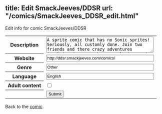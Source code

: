 title: Edit SmackJeeves/DDSR
url: "/comics/SmackJeeves_DDSR_edit.html"
---
Edit info for comic SmackJeeves/DDSR

<form name="comic" action="http://gaepostmail.appspot.com/comic/" method="post">
<table class="comicinfo">
<tr>
<th>Description</th><td><textarea name="description" cols="40" rows="3">A sprite comic that has no Sonic sprites! Seriously, all customly done. Join two friends and there crazy adventures involving demons, robots, explosions and shiny things.</textarea></td>
</tr>
<tr>
<th>Website</th><td><input type="text" name="url" value="http://ddsr.smackjeeves.com/comics/" size="40"/></td>
</tr>
<tr>
<th>Genre</th><td><input type="text" name="genre" value="Other" size="40"/></td>
</tr>
<tr>
<th>Language</th><td><input type="text" name="language" value="English" size="40"/></td>
</tr>
<tr>
<th>Adult content</th><td><input type="checkbox" name="adult" value="adult" /></td>
</tr>
<tr>
<th></th><td>
<input type="hidden" name="comic" value="SmackJeeves_DDSR" />
<input type="submit" name="submit" value="Submit" />
</td>
</tr>
</table>
</form>

Back to the [comic](SmackJeeves_DDSR.html).

